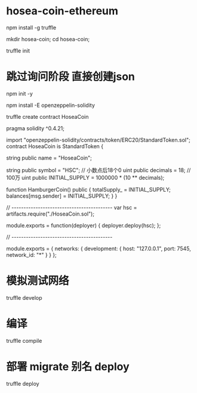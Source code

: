 # hosea-coin-ethereum

npm install -g truffle

mkdir hosea-coin; cd hosea-coin;

truffle init
# 跳过询问阶段 直接创建json
npm init -y

npm install -E openzeppelin-solidity

truffle create contract HoseaCoin


pragma solidity ^0.4.21;

import "openzeppelin-solidity/contracts/token/ERC20/StandardToken.sol";
contract HoseaCoin is StandardToken {

  string public name = "HoseaCoin";

  string public symbol = "HSC";
  // 小数点后18个0
  uint public decimals = 18;
  // 100万
  uint public INITIAL_SUPPLY = 1000000 * (10 ** decimals);

  function HamburgerCoin() public {
    totalSupply_ = INITIAL_SUPPLY;
    balances[msg.sender] = INITIAL_SUPPLY;
  }
}


// ------------------------------------------
var hsc = artifacts.require("./HoseaCoin.sol");

module.exports = function(deployer) {
  deployer.deploy(hsc);
};

// ------------------------------------------

module.exports = {
  networks: {
    development: {
      host: "127.0.0.1",
      port: 7545,
      network_id: "*"
    }
  }
};


# 模拟测试网络
truffle develop
# 编译
truffle compile
# 部署 migrate 别名 deploy
truffle deploy

